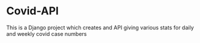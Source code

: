 # Covid-API

This is a Django project which creates and API giving various stats for daily and weekly covid case numbers
